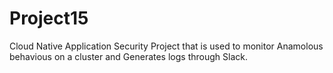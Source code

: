 # Project15
Cloud Native Application Security Project that is used to monitor Anamolous behavious on a cluster and Generates logs through Slack.
